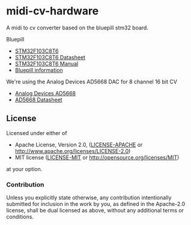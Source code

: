 # midi-cv-hardware
A midi to cv converter based on the bluepill stm32 board.

Bluepill
- [STM32F103C8T6](https://www.st.com/content/st_com/en/products/microcontrollers-microprocessors/stm32-32-bit-arm-cortex-mcus/stm32-mainstream-mcus/stm32f1-series/stm32f103/stm32f103c8.html)
- [STM32F103C8T6 Datasheet](https://www.st.com/resource/en/datasheet/stm32f103c8.pdf)
- [STM32F103C8T6 Manual](https://www.st.com/resource/en/reference_manual/cd00171190-stm32f101xx-stm32f102xx-stm32f103xx-stm32f105xx-and-stm32f107xx-advanced-armbased-32bit-mcus-stmicroelectronics.pdf)
- [Bluepill information](https://stm32-base.org/boards/STM32F103C8T6-Blue-Pill.html)

We're using the Analog Devices AD5668 DAC for 8 channel 16 bit CV
- [Analog Devices AD5668](https://www.analog.com/en/products/ad5668.html)
- [AD5668 Datasheet](https://www.analog.com/media/en/technical-documentation/data-sheets/AD5668-EP.pdf)

## License

Licensed under either of

 * Apache License, Version 2.0, ([LICENSE-APACHE](LICENSE-APACHE) or http://www.apache.org/licenses/LICENSE-2.0)
 * MIT license ([LICENSE-MIT](LICENSE-MIT) or http://opensource.org/licenses/MIT)

at your option.

### Contribution

Unless you explicitly state otherwise, any contribution intentionally submitted
for inclusion in the work by you, as defined in the Apache-2.0 license, shall be dual licensed as above, without any
additional terms or conditions.

